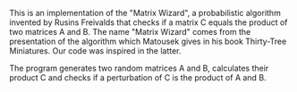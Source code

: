This is an implementation of the "Matrix Wizard", a probabilistic
algorithm invented by Rusins Freivalds that checks if a matrix C equals
the product of two matrices A and B. The name "Matrix Wizard" comes from
the presentation of the algorithm which Matousek gives in his book
Thirty-Tree Miniatures. Our code was inspired in the latter.

The program generates two random matrices A and B, calculates their
product C and checks if a perturbation of C is the product of A and B.
